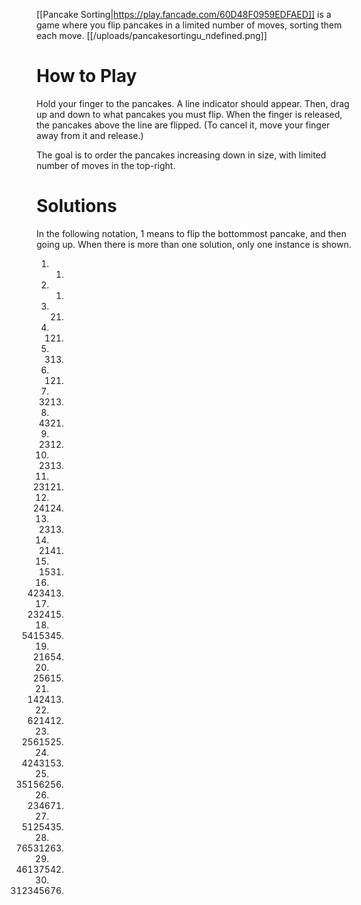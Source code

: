 [[Pancake Sorting|https://play.fancade.com/60D48F0959EDFAED]] is a game where you flip pancakes in a limited number of moves, sorting them each move.
[[/uploads/pancakesortingu_ndefined.png]]

# How to Play

Hold your finger to the pancakes. A line indicator should appear. Then, drag up and down to what pancakes you must flip. When the finger is released, the pancakes above the line are flipped. (To cancel it, move your finger away from it and release.)

The goal is to order the pancakes increasing down in size, with limited number of moves in the top-right.

# Solutions

In the following notation, 1 means to flip the bottommost pancake, and then going up. When there is more than one solution, only one instance is shown.

1. 1.
2. 1.
3. 21.
4. 121.
5. 313.
6. 121.
7. 3213.
8. 4321.
9. 2312.
10. 2313.
11. 23121.
12. 24124.
13. 2313.
14. 2141.
15. 1531.
16. 423413.
17. 232415.
18. 5415345.
19. 21654.
20. 25615.
21. 142413.
22. 621412.
23. 2561525.
24. 4243153.
25. 35156256.
26. 234671.
27. 5125435.
28. 76531263.
29. 46137542.
30. 312345676.

